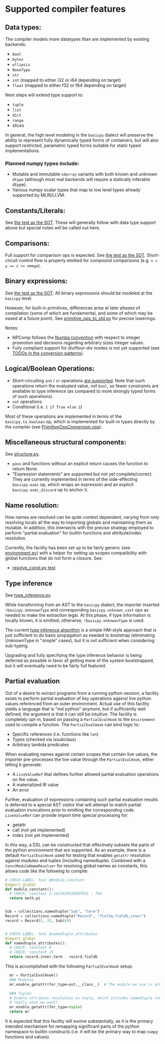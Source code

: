 # Supported compiler features

## Data types:

The compiler models more datatypes than are implemented by existing backends:

* `bool`
* `bytes`
* `ellipsis`
* `NoneType`
* `str`
* `int` (mapped to either i32 or i64 depending on target)
* `float` (mapped to either f32 or f64 depending on target)

Next steps will extend type support to:

* `tuple`
* `list`
* `dict`
* `range`
* slices

In general, the high level modeling in the `basicpy` dialect will preserve the ability to represent fully dynamically typed forms of containers, but will also support restricted, parametric typed forms suitable for static typed implementations.

### Planned numpy types include:

* Mutable and immutable `ndarray` variants with both known and unknown `dtype` (although most real backends will require a statically inferable dtype).
* Various numpy scalar types that map to low level types already supported by MLIR/LLVM.

## Constants/Literals:

See [the test as the SOT](../pytest/Compiler/constants.py). These will generally follow with data type support above but special notes will be called out here.

## Comparisons:

Full support for comparison ops is expected. See [the test as the SOT](../pytest/Compiler/comparisons.py). Short-circuit control flow is properly emitted for compound comparisons (e.g. `x < y == z >= omega`).

## Binary expressions:

See [the test as the SOT](../pytest/Compiler/binary_expressions.py). All binary expressions should be modeled at the `basicpy` level.

However, for built-in primitives, differences arise at later phases of compilation (some of which are fundamental, and some of which may be eased at a future point). See [primitive_ops_to_std.py](../pytest/Compiler/primitive_ops_to_std.py) for precise lowerings.

Notes:

* NPComp follows the [Numba convention](https://numba.pydata.org/numba-doc/dev/proposals/integer-typing.html) with respect to integer promotion and decisions regarding arbitrary sizes integer values.
* Fully compliant support for div/floor-div modes is not yet supported (see [TODOs in the conversion patterns](../lib/Conversion/BasicpyToStd/PrimitiveOpsConversion.cpp)).

## Logical/Boolean Operations:

* Short-circuiting `and` / `or` operations [are supported](../pytest/Compiler/booleans.py). Note that such operations return the evaluated value, not `bool`, so fewer constraints are available to type inference (as compared to more strongly typed forms of such operations).
* `not` operations
* Conditional (i.e. `1 if True else 2`)

Most of these operations are implemented in terms of the `basicpy.to_boolean` op, which is implemented for built-in types directly by the compiler (see [PrimitiveOpsConversion.cpp](../lib/Conversion/BasicpyToStd/PrimitiveOpsConversion.cpp)).

## Miscellaneous structural components:

See [structure.py](../pytest/Compiler/structure.py).

* `pass` and functions without an explicit return causes the function to return None.
* "Expression statements" are supported but not yet complete/correct. They are currently implemented in terms of the side-effecting `basicpy.exec` op, which wraps an expression and an explicit `basicpy.exec_discard` op to anchor it.

## Name resolution:

How names are resolved can be quite context dependent, varying from only resolving locals all the way to importing globals and maintaining them as mutable. In addition, this intersects with the precise strategy employed to perform "partial evaluation" for builtin functions and attribute/index resolution.

Currently, the facility has been set up to be fairly generic (see [environment.py](../python/npcomp/compiler/environment.py)) with a helper for setting up scopes compatibility with global functions that do not form a closure. See:

* [resolve_const.py test](../pytest/Compiler/resolve_const.py)

## Type inference

See [type_inference.py](../pytest/Compiler/type_inference.py).

While transforming from an AST to the `basicpy` dialect, the importer inserted `!basicpy.UnknownType` and corresponding `basicpy.unknown_cast` ops as needed to make the extraction legal. At this phase, if type information is locally known, it is emitted; otherwise, `!basicpy.UnknwonType` is used.

The current [type inference algorithm](../lib/Dialect/Basicpy/Transforms/TypeInference.cpp) is a simple HM-style approach that is just sufficient to do basic propagation as needed to bootstrap (eliminating UnknownType in "simple" cases), but it is not sufficient when considering sub-typing.

Upgrading and fully specifying the type inference behavior is being deferred as possible in favor of getting more of the system bootstrapped, but it will eventually need to be fairly full featured.

## Partial evaluation

Out of a desire to extract programs from a running python session, a facility
exists to perform partial evaluation of key operations against live python
values referenced from an outer environment. Actual use of this facility
yields a language that is "not python" anymore, but if sufficiently well
defined, the argument is that it can still be intuitive. The facility is
completely opt-in, based on passing a `PartialEvalHook` to the `Environment` used
to compile a function. The `PartialEvalHook` can bind logic to:

* Specific references (i.e. functions like `len`)
* Types (checked via issubclass)
* Arbitrary lambda predicates

When evaluating names against certain scopes that contain live values, the importer pre-processes the live value through the `PartialEvalHook`, either letting it generate:

* A `LiveValueRef` that defines further allowed partial evaluation operations on the value.
* A materialized IR value
* An error

Further, evaluation of expressions containing such partial evaluation results is deferred to a special AST visitor that will attempt to match partial evaluation invocations prior to emitting the corresponding code. `LiveValueRef` can provide import time special processing for:

* getattr
* call (not yet implemented)
* index (not yet implemented)

In this way, a DSL can be constructed that effectively subsets the parts of the python environment that are supported. As an example, there is a default `PartialEvalHook` used for testing that enables `getattr` resolution against modules and tuples (including namedtuple). Combined with a `ConstModuleNameResolver` for resolving global names as constants, this allows code like the following to compile:

```python
# CHECK-LABEL: func @module_constant
@import_global
def module_constant():
  # CHECK: constant 3.1415926535897931 : f64
  return math.pi


Sub = collections.namedtuple("Sub", "term")
Record = collections.namedtuple("Record", "fielda,fieldb,inner")
record = Record(5, 25, Sub(6))


# CHECK-LABEL: func @namedtuple_attributes
@import_global
def namedtuple_attributes():
  # CHECK: constant 6
  # CHECK: constant 25
  return record.inner.term - record.fieldb
```

This is accomplished with the following `PartialEvalHook` setup:

```python
  mr = PartialEvalHook()
  ### Modules
  mr.enable_getattr(for_type=ast.__class__)  # The module we use is arbitrary.

  ### Tuples
  # Enable attribute resolution on tuple, which includes namedtuple (which is
  # really what we want).
  mr.enable_getattr(for_type=tuple)
  return mr
```

It is expected that this facility will evolve substantially, as it is the primary intended mechanism for remapping significant parts of the python namespace to builtin constructs (i.e. it will be the primary way to map `numpy` functions and values).
